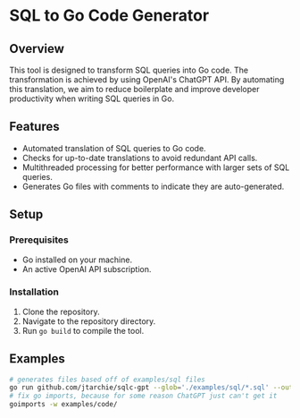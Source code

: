 # SQL to Go Code Generator

## Overview

This tool is designed to transform SQL queries into Go code. The transformation is achieved by using OpenAI's ChatGPT API. By automating this translation, we aim to reduce boilerplate and improve developer productivity when writing SQL queries in Go.

## Features
- Automated translation of SQL queries to Go code.
- Checks for up-to-date translations to avoid redundant API calls.
- Multithreaded processing for better performance with larger sets of SQL queries.
- Generates Go files with comments to indicate they are auto-generated.

## Setup

### Prerequisites
- Go installed on your machine.
- An active OpenAI API subscription.

### Installation
1. Clone the repository.
2. Navigate to the repository directory.
3. Run `go build` to compile the tool.

## Examples

```bash
# generates files based off of examples/sql files
go run github.com/jtarchie/sqlc-gpt --glob='./examples/sql/*.sql' --output-dir=./examples/code/ --package-name=code
# fix go imports, because for some reason ChatGPT just can't get it
goimports -w examples/code/
```